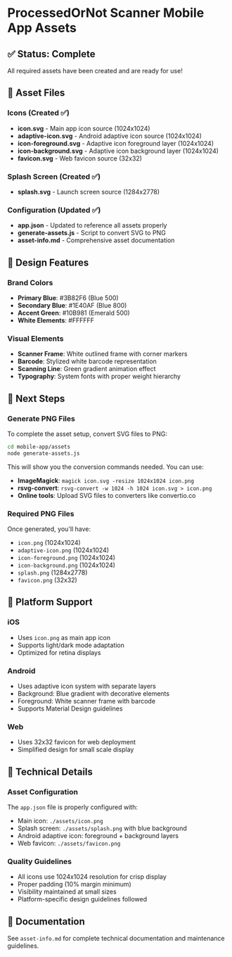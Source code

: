 # ProcessedOrNot Scanner Mobile App Assets

## ✅ Status: Complete
All required assets have been created and are ready for use!

## 📁 Asset Files

### Icons (Created ✅)
- **icon.svg** - Main app icon source (1024x1024)
- **adaptive-icon.svg** - Android adaptive icon source (1024x1024)
- **icon-foreground.svg** - Adaptive icon foreground layer (1024x1024)
- **icon-background.svg** - Adaptive icon background layer (1024x1024)
- **favicon.svg** - Web favicon source (32x32)

### Splash Screen (Created ✅)
- **splash.svg** - Launch screen source (1284x2778)

### Configuration (Updated ✅)
- **app.json** - Updated to reference all assets properly
- **generate-assets.js** - Script to convert SVG to PNG
- **asset-info.md** - Comprehensive asset documentation

## 🎨 Design Features

### Brand Colors
- **Primary Blue**: #3B82F6 (Blue 500)
- **Secondary Blue**: #1E40AF (Blue 800)
- **Accent Green**: #10B981 (Emerald 500)
- **White Elements**: #FFFFFF

### Visual Elements
- **Scanner Frame**: White outlined frame with corner markers
- **Barcode**: Stylized white barcode representation
- **Scanning Line**: Green gradient animation effect
- **Typography**: System fonts with proper weight hierarchy

## 🚀 Next Steps

### Generate PNG Files
To complete the asset setup, convert SVG files to PNG:

```bash
cd mobile-app/assets
node generate-assets.js
```

This will show you the conversion commands needed. You can use:
- **ImageMagick**: `magick icon.svg -resize 1024x1024 icon.png`
- **rsvg-convert**: `rsvg-convert -w 1024 -h 1024 icon.svg > icon.png`
- **Online tools**: Upload SVG files to converters like convertio.co

### Required PNG Files
Once generated, you'll have:
- `icon.png` (1024x1024)
- `adaptive-icon.png` (1024x1024)
- `icon-foreground.png` (1024x1024)
- `icon-background.png` (1024x1024)
- `splash.png` (1284x2778)
- `favicon.png` (32x32)

## 📱 Platform Support

### iOS
- Uses `icon.png` as main app icon
- Supports light/dark mode adaptation
- Optimized for retina displays

### Android
- Uses adaptive icon system with separate layers
- Background: Blue gradient with decorative elements
- Foreground: White scanner frame with barcode
- Supports Material Design guidelines

### Web
- Uses 32x32 favicon for web deployment
- Simplified design for small scale display

## 🔧 Technical Details

### Asset Configuration
The `app.json` file is properly configured with:
- Main icon: `./assets/icon.png`
- Splash screen: `./assets/splash.png` with blue background
- Android adaptive icon: foreground + background layers
- Web favicon: `./assets/favicon.png`

### Quality Guidelines
- All icons use 1024x1024 resolution for crisp display
- Proper padding (10% margin minimum)
- Visibility maintained at small sizes
- Platform-specific design guidelines followed

## 📖 Documentation
See `asset-info.md` for complete technical documentation and maintenance guidelines.